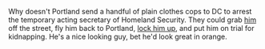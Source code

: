 Why doesn't Portland send a handful of plain clothes cops to DC to arrest the temporary acting secretary of Homeland Security. They could grab <a href="https://en.wikipedia.org/wiki/Chad_Wolf">him</a> off the street, fly him back to Portland, <a href="https://www.cnn.com/2020/01/10/politics/hillary-clinton-donald-trump-justice-department/index.html">lock him up</a>, and put him on trial for kidnapping. He's a nice looking guy, bet he'd look great in orange. 
